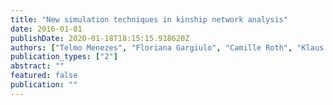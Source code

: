 ```yaml
---
title: "New simulation techniques in kinship network analysis"
date: 2016-01-01
publishDate: 2020-01-18T18:15:15.918620Z
authors: ["Telmo Menezes", "Floriana Gargiulo", "Camille Roth", "Klaus Hamberger"]
publication_types: ["2"]
abstract: ""
featured: false
publication: ""
---
```


